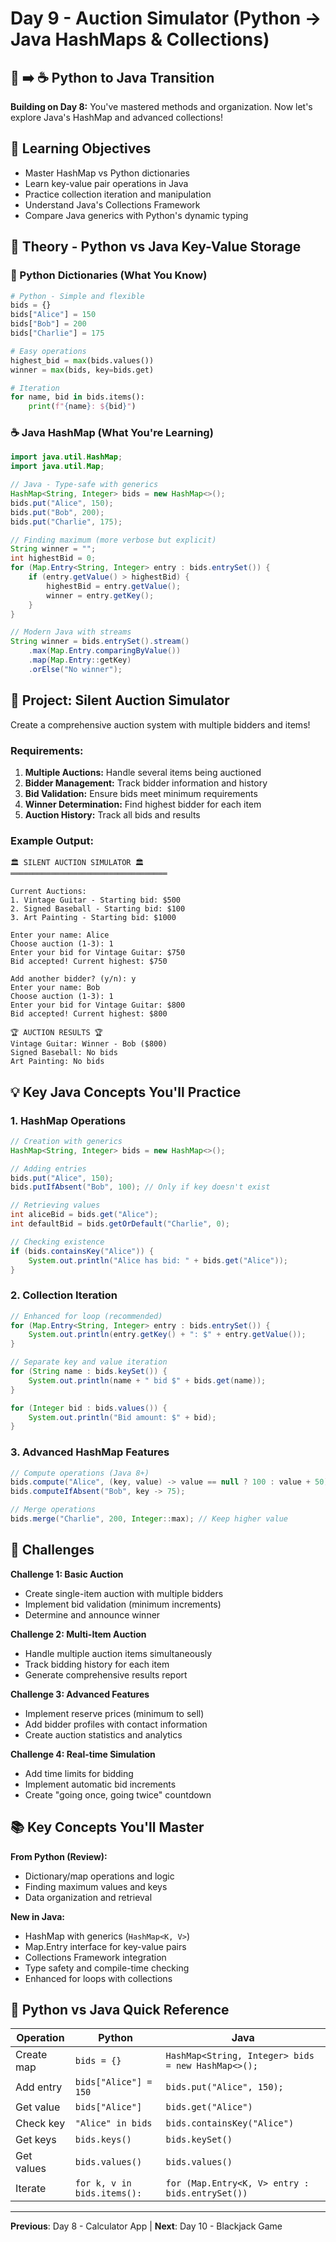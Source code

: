 # Day 9 - Auction Simulator (Python → Java HashMaps & Collections)

## 🐍 ➡️ ☕ Python to Java Transition

**Building on Day 8:** You've mastered methods and organization. Now let's explore Java's HashMap and advanced collections!

## 🎯 Learning Objectives
- Master HashMap vs Python dictionaries
- Learn key-value pair operations in Java
- Practice collection iteration and manipulation
- Understand Java's Collections Framework
- Compare Java generics with Python's dynamic typing

## 📖 Theory - Python vs Java Key-Value Storage

### 🐍 Python Dictionaries (What You Know)
```python
# Python - Simple and flexible
bids = {}
bids["Alice"] = 150
bids["Bob"] = 200
bids["Charlie"] = 175

# Easy operations
highest_bid = max(bids.values())
winner = max(bids, key=bids.get)

# Iteration
for name, bid in bids.items():
    print(f"{name}: ${bid}")
```

### ☕ Java HashMap (What You're Learning)
```java
import java.util.HashMap;
import java.util.Map;

// Java - Type-safe with generics
HashMap<String, Integer> bids = new HashMap<>();
bids.put("Alice", 150);
bids.put("Bob", 200);
bids.put("Charlie", 175);

// Finding maximum (more verbose but explicit)
String winner = "";
int highestBid = 0;
for (Map.Entry<String, Integer> entry : bids.entrySet()) {
    if (entry.getValue() > highestBid) {
        highestBid = entry.getValue();
        winner = entry.getKey();
    }
}

// Modern Java with streams
String winner = bids.entrySet().stream()
    .max(Map.Entry.comparingByValue())
    .map(Map.Entry::getKey)
    .orElse("No winner");
```

## 🚀 Project: Silent Auction Simulator

Create a comprehensive auction system with multiple bidders and items!

### Requirements:
1. **Multiple Auctions:** Handle several items being auctioned
2. **Bidder Management:** Track bidder information and history
3. **Bid Validation:** Ensure bids meet minimum requirements
4. **Winner Determination:** Find highest bidder for each item
5. **Auction History:** Track all bids and results

### Example Output:
```
🏛️ SILENT AUCTION SIMULATOR 🏛️
═══════════════════════════════════

Current Auctions:
1. Vintage Guitar - Starting bid: $500
2. Signed Baseball - Starting bid: $100
3. Art Painting - Starting bid: $1000

Enter your name: Alice
Choose auction (1-3): 1
Enter your bid for Vintage Guitar: $750
Bid accepted! Current highest: $750

Add another bidder? (y/n): y
Enter your name: Bob
Choose auction (1-3): 1
Enter your bid for Vintage Guitar: $800
Bid accepted! Current highest: $800

🏆 AUCTION RESULTS 🏆
Vintage Guitar: Winner - Bob ($800)
Signed Baseball: No bids
Art Painting: No bids
```

## 💡 Key Java Concepts You'll Practice

### **1. HashMap Operations**
```java
// Creation with generics
HashMap<String, Integer> bids = new HashMap<>();

// Adding entries
bids.put("Alice", 150);
bids.putIfAbsent("Bob", 100); // Only if key doesn't exist

// Retrieving values
int aliceBid = bids.get("Alice");
int defaultBid = bids.getOrDefault("Charlie", 0);

// Checking existence
if (bids.containsKey("Alice")) {
    System.out.println("Alice has bid: " + bids.get("Alice"));
}
```

### **2. Collection Iteration**
```java
// Enhanced for loop (recommended)
for (Map.Entry<String, Integer> entry : bids.entrySet()) {
    System.out.println(entry.getKey() + ": $" + entry.getValue());
}

// Separate key and value iteration
for (String name : bids.keySet()) {
    System.out.println(name + " bid $" + bids.get(name));
}

for (Integer bid : bids.values()) {
    System.out.println("Bid amount: $" + bid);
}
```

### **3. Advanced HashMap Features**
```java
// Compute operations (Java 8+)
bids.compute("Alice", (key, value) -> value == null ? 100 : value + 50);
bids.computeIfAbsent("Bob", key -> 75);

// Merge operations
bids.merge("Charlie", 200, Integer::max); // Keep higher value
```

## 🎯 Challenges

**Challenge 1: Basic Auction**
- Create single-item auction with multiple bidders
- Implement bid validation (minimum increments)
- Determine and announce winner

**Challenge 2: Multi-Item Auction**
- Handle multiple auction items simultaneously
- Track bidding history for each item
- Generate comprehensive results report

**Challenge 3: Advanced Features**
- Implement reserve prices (minimum to sell)
- Add bidder profiles with contact information
- Create auction statistics and analytics

**Challenge 4: Real-time Simulation**
- Add time limits for bidding
- Implement automatic bid increments
- Create "going once, going twice" countdown

## 📚 Key Concepts You'll Master

**From Python (Review):**
- Dictionary/map operations and logic
- Finding maximum values and keys
- Data organization and retrieval

**New in Java:**
- HashMap with generics (`HashMap<K, V>`)
- Map.Entry interface for key-value pairs
- Collections Framework integration
- Type safety and compile-time checking
- Enhanced for loops with collections

## 🔗 Python vs Java Quick Reference

| Operation | Python | Java |
|-----------|--------|------|
| Create map | `bids = {}` | `HashMap<String, Integer> bids = new HashMap<>();` |
| Add entry | `bids["Alice"] = 150` | `bids.put("Alice", 150);` |
| Get value | `bids["Alice"]` | `bids.get("Alice")` |
| Check key | `"Alice" in bids` | `bids.containsKey("Alice")` |
| Get keys | `bids.keys()` | `bids.keySet()` |
| Get values | `bids.values()` | `bids.values()` |
| Iterate | `for k, v in bids.items():` | `for (Map.Entry<K, V> entry : bids.entrySet())` |

---
**Previous**: Day 8 - Calculator App | **Next**: Day 10 - Blackjack Game